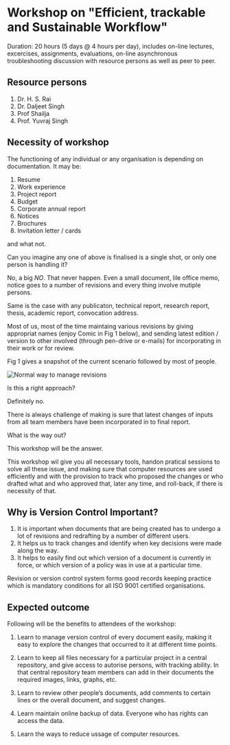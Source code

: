 # Workshop on "Efficient, trackable and Sustainable Workflow"

Duration: 20 hours (5 days @ 4 hours per day), includes on-line lectures,
excercises, assignments, evaluations, on-line asynchronous troubleshooting
discussion with resource persons as well as peer to peer.

## Resource persons

1. Dr. H. S. Rai
1. Dr. Daljeet Singh
1. Prof Shailja
1. Prof. Yuvraj Singh

## Necessity of workshop

The functioning of any individual or any organisation is depending on
documentation. It may be:

1. Resume
1. Work experience
1. Project report
1. Budget
1. Corporate annual report
1. Notices
1. Brochures
1. Invitation letter / cards

and what not.

Can you imagine any one of above is finalised is a single shot, or only one
person is handling it?

No, a big *NO*. That never happen. Even a small document, lile office memo,
notice goes to a number of revisions and every thing involve mutiple
persons.

Same is the case with any publicaton, technical report, research report,
thesis, academic report, convocation address.

Most of us, most of the time maintaing various revisions by giving
appropriat names (enjoy Comic in Fig 1 below), and sending latest edition / version
to other involved (through pen-drive or e-mails) for incorporating in their
work or for review.

Fig 1 gives a snapshot of the current scenario followed by most of people.

![Normal way to manage revisions](https://phdcomics.com/comics/archive/phd101212s.gif)

Is this a right approach?

Definitely no.

There is always challenge of making is sure that latest changes of inputs
from all team members have been incorporated in to final report.

What is the way out?

This workshop will be the answer.

This workshop wil give you all necessary tools, handon pratical sessions to
solve all these issue, and making sure that computer resources are used
efficiently and with the provision to track who proposed the changes or who
drafted what and who approved that, later any time, and roll-back, if there
is necessity of that. 

## Why is Version Control Important?

1. It is important when documents that are being created has to undergo a
lot of revisions and redrafting by a number of different users.
1. It helps us to track changes and identify when key decisions were made
along the way.
1. It helps to easily find out which version of a document is currently in
force, or which version of a policy was in use at a particular time.

Revision or version control system forms good records keeping practice
which is mandatory conditions for all ISO 9001 certified organisations.

## Expected outcome

Following will be the benefits to attendees of the workshop:

1. Learn to manage version control of every document easily, making it easy
to explore the changes that occurred to it at different time points.

1. Learn to keep all files necessary for a particular project in a central
repository, and give access to autorise persons, with tracking ability. In
that central repository team members can add in their documents the required
images, links, graphs, etc.
1. Learn to review other people’s documents, add comments to certain lines
or the overall document, and suggest changes.
1. Learn maintain online backup of data. Everyone who has rights can
access the data.
1. Learn the ways to reduce ussage of computer resources.

